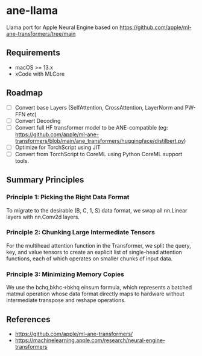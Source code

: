 # ane-llama
Llama port for Apple Neural Engine based on https://github.com/apple/ml-ane-transformers/tree/main


## Requirements
- macOS >= 13.x
- xCode with MLCore

## Roadmap
- [ ] Convert base Layers (SelfAttention, CrossAttention, LayerNorm and PW-FFN etc)
- [ ] Convert Decoding
- [ ] Convert full HF transformer model to be ANE-compatible (eg: https://github.com/apple/ml-ane-transformers/blob/main/ane_transformers/huggingface/distilbert.py)
- [ ] Optimize for TorchScript using JIT 
- [ ] Convert from TorchScript to CoreML using Python CoreML support tools.

## Summary Principles
### Principle 1: Picking the Right Data Format
To migrate to the desirable (B, C, 1, S) data format, we swap all nn.Linear layers with nn.Conv2d layers. 

### Principle 2: Chunking Large Intermediate Tensors
For the multihead attention function in the Transformer, we split the query, key, and value tensors to create an explicit list of single-head attention functions, each of which operates on smaller chunks of input data.

### Principle 3: Minimizing Memory Copies
We use the bchq,bkhc->bkhq einsum formula, which represents a batched matmul operation whose data format directly maps to hardware without intermediate transpose and reshape operations. 


## References 
- https://github.com/apple/ml-ane-transformers/
- https://machinelearning.apple.com/research/neural-engine-transformers
